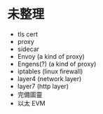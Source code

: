 # 未整理
- tls cert
- proxy
- sidecar
- Envoy (a kind of proxy)
- Engens(?) (a kind of proxy)
- iptables (linux firewall)
- layer4 (network layer)
- layer7 (http layer)
- 完備圖靈
- 以太 EVM